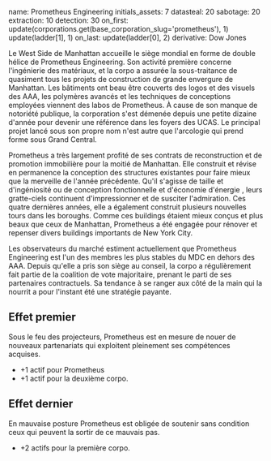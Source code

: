 name: Prometheus Engineering
initials_assets: 7
datasteal: 20
sabotage: 20
extraction: 10
detection: 30
on_first:
    update(corporations.get(base_corporation_slug='prometheus'), 1)
    update(ladder[1], 1)
on_last:
    update(ladder[0], 2)
derivative: Dow Jones

Le West Side de Manhattan accueille le siège mondial en forme de double hélice de Prometheus Engineering. Son activité première concerne l'ingénierie des matériaux, et la corpo a assurée la sous-traitance de quasiment tous les projets de construction de grande envergure de Manhattan. Les bâtiments ont beau être couverts des logos et des visuels des AAA, les polymères avancés et les techniques de conceptions employées viennent des labos de Prometheus. À cause de son manque de notoriété publique, la corporation s'est démenée depuis une petite dizaine d'année pour devenir une référence dans les foyers des UCAS. Le principal projet lancé sous son propre nom n'est autre que l'arcologie qui prend forme sous Grand Central.

Prometheus a très largement profité de ses contrats de reconstruction et de promotion immobilière pour la moitié de Manhattan. Elle construit et révise en permanence la conception des structures existantes pour faire mieux que la merveille de l'année précédente. Qu'il s'agisse de taille et d'ingéniosité ou de conception fonctionnelle et d'économie d'énergie , leurs gratte-ciels continuent d'impressionner et de susciter l'admiration. Ces quatre dernières années, elle a également construit plusieurs nouvelles tours dans les boroughs. Comme ces buildings étaient mieux conçus et plus beaux que ceux de Manhattan, Prometheus a été engagée pour rénover et repenser divers buildings importants de New York City.

Les observateurs du marché estiment actuellement que Prometheus Engineering est l'un des membres les plus stables du MDC en dehors des AAA. Depuis qu'elle a pris son siège au conseil, la corpo a régulièrement fait partie de la coalition de vote majoritaire, prenant le parti de ses partenaires contractuels. Sa tendance à se ranger aux côté de la main qui la nourrit a pour l'instant été une stratégie payante.

## Effet premier
Sous le feu des projecteurs, Prometheus est en mesure de nouer de nouveaux partenariats qui exploitent pleinement ses compétences acquises.

* +1 actif pour Prometheus
* +1 actif pour la deuxième corpo.

## Effet dernier
En mauvaise posture Prometheus est obligée de soutenir sans condition ceux qui peuvent la sortir de ce mauvais pas.

* +2 actifs pour la première corpo.
